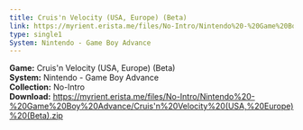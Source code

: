 ```yaml
---
title: Cruis'n Velocity (USA, Europe) (Beta)
link: https://myrient.erista.me/files/No-Intro/Nintendo%20-%20Game%20Boy%20Advance/Cruis'n%20Velocity%20(USA,%20Europe)%20(Beta).zip
type: single1
System: Nintendo - Game Boy Advance
---
```

<b>Game:</b> Cruis'n Velocity (USA, Europe) (Beta)<br>
<b>System:</b> Nintendo - Game Boy Advance<br>
<b>Collection:</b> No-Intro<br>
<b>Download:</b> https://myrient.erista.me/files/No-Intro/Nintendo%20-%20Game%20Boy%20Advance/Cruis'n%20Velocity%20(USA,%20Europe)%20(Beta).zip